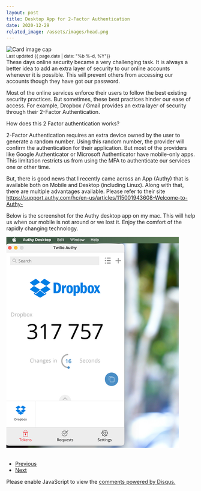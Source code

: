 ```yaml
---
layout: post
title: Desktop App for 2-Factor Authentication
date: 2020-12-29
related_image: /assets/images/head.png
---
```


<div class="view overlay">
	<img class="card-img-top" src="{{ page.related_image }}" alt="Card image cap">
    <a href="#!">
        <div class="mask rgba-white-slight"></div>
    </a>
</div>
<small class="text-muted">Last updated {{ page.date | date: "%b %-d, %Y"}}</small>
<br/>
These days online security became a very challenging task. It is always a better idea to add an extra layer of security to our online accounts whenever it is possible. This will prevent others from accessing our accounts though they have got our password.

Most of the online services enforce their users to follow the best existing security practices. But sometimes, these best practices hinder our ease of access. For example, Dropbox / Gmail provides an extra layer of security through their 2-Factor Authentication. 


<p class="text-info">
How does this 2 Factor authentication works?
</p>
<p class="text-secondary">
2-Factor Authentication requires an extra device owned by the user to generate a random number. Using this random number, the provider will confirm the authentication for their application. But most of the providers like Google Authenticator or Microsoft Authenticator have mobile-only apps. This limitation restricts us from using the MFA to authenticate our services one or other time.
</p>

But, there is good news that I recently came across an App (Authy) that is available both on Mobile and Desktop (including Linux). Along with that, there are multiple advantages available. Please refer to their site https://support.authy.com/hc/en-us/articles/115001943608-Welcome-to-Authy-

Below is the screenshot for the Authy desktop app on my mac. This will help us when our mobile is not around or we lost it. Enjoy the comfort of the rapidly changing technology.  

<div class="text-center">
  <img src="/assets/images/2fa.png" class="rounded mx-auto d-block" alt="authy-app-on-mac">
</div>

<br/>
<p>
    <nav aria-label="Page navigation example">
      <ul class="pagination justify-content-center">
        <li class="page-item">
          <a class="page-link" href="/2020/11/19/go-concurrency.html" >Previous</a>
        </li>
        <li class="page-item disabled">
          <a class="page-link" href="#" tabindex="-1">Next</a>
        </li>
      </ul>
    </nav>
</p>

<div id="disqus_thread"></div>
<script>
   /*
    *  RECOMMENDED CONFIGURATION VARIABLES: EDIT AND UNCOMMENT THE SECTION BELOW TO INSERT DYNAMIC VALUES FROM YOUR PLATFORM OR CMS.
    *  LEARN WHY DEFINING THESE VARIABLES IS IMPORTANT: https://disqus.com/admin/universalcode/#configuration-variables    
    */
    var disqus_config = function () {
    this.page.url = "https://www.parochi.xyz/2020/12/29/desktop-app-for-mfa.html";  // Replace PAGE_URL with your page's canonical URL variable
    this.page.identifier = "20201229"; // Replace PAGE_IDENTIFIER with your page's unique identifier variable
    };
    
    (function() { // DON'T EDIT BELOW THIS LINE
    var d = document, s = d.createElement('script');
    s.src = 'https://parochi-xyz.disqus.com/embed.js';
    s.setAttribute('data-timestamp', +new Date());
    (d.head || d.body).appendChild(s);
    })();
</script>
<noscript>Please enable JavaScript to view the <a href="https://disqus.com/?ref_noscript">comments powered by Disqus.</a></noscript>